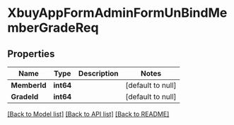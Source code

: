 # XbuyAppFormAdminFormUnBindMemberGradeReq

## Properties
Name | Type | Description | Notes
------------ | ------------- | ------------- | -------------
**MemberId** | **int64** |  | [default to null]
**GradeId** | **int64** |  | [default to null]

[[Back to Model list]](../README.md#documentation-for-models) [[Back to API list]](../README.md#documentation-for-api-endpoints) [[Back to README]](../README.md)

